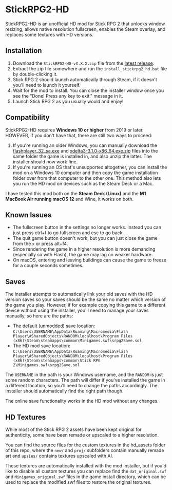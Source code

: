 # StickRPG2-HD
StickRPG2-HD is an unofficial HD mod for Stick RPG 2 that unlocks window resizing, allows native resolution fullscreen, enables the Steam overlay, and replaces some textures with HD versions.

## Installation
1. Download the `StickRPG2-HD-vX.X.X.zip` file from the [latest release](https://github.com/rebane2001/StickRPG2-HD/releases).
2. Extract the zip file somewhere and run the `install_stickrpg2_hd.bat` file by double-clicking it.
3. Stick RPG 2 should launch automatically through Steam, if it doesn't you'll need to launch it yourself.
4. Wait for the mod to install. You can close the installer window once you see the "Done! Press any key to exit." message in it.
5. Launch Stick RPG 2 as you usually would and enjoy!

## Compatibility
StickRPG2-HD requires **Windows 10 or higher** from 2019 or later. HOWEVER, if you don't have that, there are still two ways to proceed:

1. If you're running an older Windows, you can manually download the [flashplayer_32_sa.exe](https://archive.org/download/flashplayer_32_sa_202107/flashplayer_32_sa.exe) and [xdelta3-3.1.0-x86_64.exe.zip](https://github.com/jmacd/xdelta-gpl/releases/download/v3.1.0/xdelta3-3.1.0-x86_64.exe.zip) files into the same folder the game is installed in, and also unzip the latter. The installer should now work fine.
2. If you're running an OS that's unsupported altogether, you can install the mod on a Windows 10 computer and then copy the game installation folder over from that computer to the other one. This method also lets you run the HD mod on devices such as the Steam Deck or a Mac.

I have tested this mod both on the **Steam Deck (Linux)** and the **M1 MacBook Air running macOS 12** and Wine, it works on both.

## Known Issues

- The fullscreen button in the settings no longer works. Instead you can just press ctrl+f to go fullscreen and esc to go back.
- The quit game button doesn't work, but you can just close the game from the `x` or press alt+f4.
- Since rendering the game in a higher resolution is more demanding (especially so with Flash), the game may lag on weaker hardware.
- On macOS, entering and leaving buildings can cause the game to freeze for a couple seconds sometimes.

## Saves

The installer attempts to automatically link your old saves with the HD version saves so your saves should be the same no matter which version of the game you play. However, if for example copying this game to a different device without using the installer, you'll need to manage your saves manually, so here are the paths:

- The default (unmodded) save location: `C:\Users\USERNAME\AppData\Roaming\Macromedia\Flash Player\#SharedObjects\RANDOM\localhost\Program Files (x86)\Steam\steamapps\common\Minigames.swf\srpg2Save.sol`
- The HD mod save location: `C:\Users\USERNAME\AppData\Roaming\Macromedia\Flash Player\#SharedObjects\RANDOM\localhost\Program Files (x86)\Steam\steamapps\common\Stick RPG 2\Minigames.swf\srpg2Save.sol`

The `USERNAME` in the path is your Windows username, and the `RANDOM` is just some random characters. The path will differ if you've installed the game in a different location, so you'll need to change the paths accordingly. The installer should automatically find the right path though.

The online save functionality works in the HD mod without any changes.

## HD Textures
While most of the Stick RPG 2 assets have been kept original for authenticity, some have been remade or upscaled to a higher resolution.

You can find the source files for the custom textures in the hd_assets folder of this repo, where the `new/` and `proj/` subfolders contain manually remade art and `upsies/` contains textures upscaled with AI.

These textures are automatically installed with the mod installer, but if you'd like to disable all custom textures you can replace find the `dat_original.swf` and `Minigames_original.swf` files in the game install directory, which can be used to replace the modified swf files to restore the original textures.
